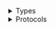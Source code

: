 <details>
<summary>Types</summary>

  - [ForecastClient](/aws-sdk-swift/reference/0.x/AWSForecast/ForecastClient)
  - [ForecastClient.ForecastClientConfiguration](/aws-sdk-swift/reference/0.x/AWSForecast/ForecastClient.ForecastClientConfiguration)
  - [ForecastClientLogHandlerFactory](/aws-sdk-swift/reference/0.x/AWSForecast/ForecastClientLogHandlerFactory)
  - [ForecastClientTypes](/aws-sdk-swift/reference/0.x/AWSForecast/ForecastClientTypes)

</details>

<details>
<summary>Protocols</summary>

  - [ForecastClientProtocol](/aws-sdk-swift/reference/0.x/AWSForecast/ForecastClientProtocol)

</details>
